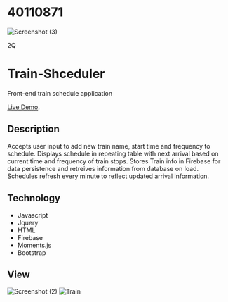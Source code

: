 # 40110871

![Screenshot (3)](https://github.com/sravanthi153/40110871/assets/73333232/49edb0eb-5458-48ef-b12f-da061ac6b9ec)







2Q
# Train-Shceduler

Front-end train schedule application

[Live Demo](https://sravanthi153/40110871/Train-shceduler/).

## Description
Accepts user input to add new train name, start time and frequency to schedule. Displays schedule in repeating table with next arrival based on current time and frequency of train stops. Stores Train info in Firebase for data persistence and retreives information from database on load. Schedules refresh every minute to reflect updated arrival information. 

## Technology
- Javascript
- Jquery
- HTML
- Firebase
- Moments.js
- Bootstrap

## View

![Screenshot (2)](https://github.com/sravanthi153/40110871/assets/73333232/3b3f724b-2047-46c6-a96b-2a4da2bfd4ca)
![Train](https://github.com/sravanthi153/40110871/assets/73333232/4df3b73b-10fc-487e-b991-96b50189789f)
